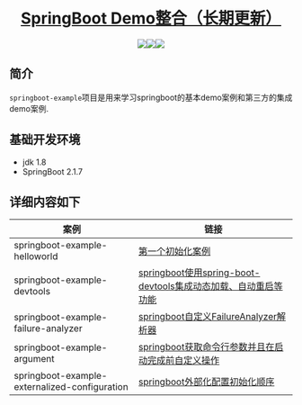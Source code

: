  <h1 align="center"><a href="https://github.com/JoeBig7" target="_blank">SpringBoot Demo整合（长期更新）</a></h1>
 <p align="center">
 <img src="https://img.shields.io/badge/build-passing-brightgreen"/><img src="https://img.shields.io/badge/jdk-1.8-brightgreen"/><img src="https://img.shields.io/badge/springboot-2.1.7-green"/>
 </p>
 
 ## 简介
 `springboot-example`项目是用来学习springboot的基本demo案例和第三方的集成demo案例.
 
 ## 基础开发环境
 - jdk 1.8
 - SpringBoot 2.1.7
 
 
 ##  详细内容如下
 |案例                              | 链接                                     |
 | ------------------------------------------------------------- | -------------------------------------------------------------|
 |springboot-example-helloworld                                  | [第一个初始化案例](springboot-example-helloworld)                   |
 |springboot-example-devtools                                    | [springboot使用spring-boot-devtools集成动态加载、自动重启等功能](springboot-example-devtools)                   |
 |springboot-example-failure-analyzer                                | [springboot自定义FailureAnalyzer解析器](springboot-example-failure-analyzer)                   |
 |springboot-example-argument                                 | [springboot获取命令行参数并且在启动完成前自定义操作](springboot-example-argument)                   |
 |springboot-example-externalized-configuration               | [springboot外部化配置初始化顺序](springboot-example-externalized-configuration)                   |
